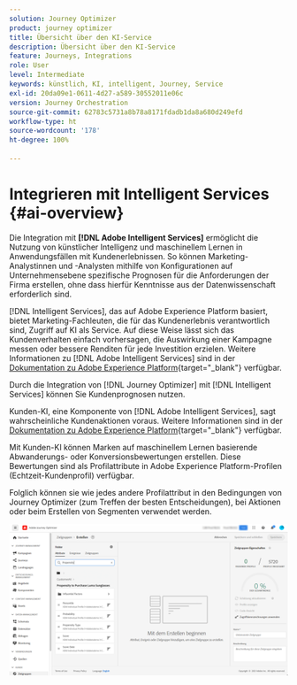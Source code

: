 ```yaml
---
solution: Journey Optimizer
product: journey optimizer
title: Übersicht über den KI-Service
description: Übersicht über den KI-Service
feature: Journeys, Integrations
role: User
level: Intermediate
keywords: künstlich, KI, intelligent, Journey, Service
exl-id: 20da09e1-0611-4d27-a589-30552011e06c
version: Journey Orchestration
source-git-commit: 62783c5731a8b78a8171fdadb1da8a680d249efd
workflow-type: ht
source-wordcount: '178'
ht-degree: 100%

---
```


# Integrieren mit Intelligent Services {#ai-overview}

Die Integration mit **[!DNL Adobe Intelligent Services]** ermöglicht die Nutzung von künstlicher Intelligenz und maschinellem Lernen in Anwendungsfällen mit Kundenerlebnissen. So können Marketing-Analystinnen und -Analysten mithilfe von Konfigurationen auf Unternehmensebene spezifische Prognosen für die Anforderungen der Firma erstellen, ohne dass hierfür Kenntnisse aus der Datenwissenschaft erforderlich sind.

[!DNL Intelligent Services], das auf Adobe Experience Platform basiert, bietet Marketing-Fachleuten, die für das Kundenerlebnis verantwortlich sind, Zugriff auf KI als Service. Auf diese Weise lässt sich das Kundenverhalten einfach vorhersagen, die Auswirkung einer Kampagne messen oder bessere Renditen für jede Investition erzielen. Weitere Informationen zu [!DNL Adobe Intelligent Services] sind in der [Dokumentation zu Adobe Experience Platform](https://experienceleague.adobe.com/docs/experience-platform/intelligent-services/home.html?lang=de){target="_blank"} verfügbar.

Durch die Integration von [!DNL Journey Optimizer] mit [!DNL Intelligent Services] können Sie Kundenprognosen nutzen.

Kunden-KI, eine Komponente von [!DNL Adobe Intelligent Services], sagt wahrscheinliche Kundenaktionen voraus. Weitere Informationen sind in der [Dokumentation zu Adobe Experience Platform](https://experienceleague.adobe.com/docs/experience-platform/intelligent-services/customer-ai/overview.html?lang=de){target="_blank"} verfügbar.

Mit Kunden-KI können Marken auf maschinellem Lernen basierende Abwanderungs- oder Konversionsbewertungen erstellen. Diese Bewertungen sind als Profilattribute in Adobe Experience Platform-Profilen (Echtzeit-Kundenprofil) verfügbar.

Folglich können sie wie jedes andere Profilattribut in den Bedingungen von Journey Optimizer (zum Treffen der besten Entscheidungen), bei Aktionen oder beim Erstellen von Segmenten verwendet werden.

![](assets/customer-ai.png)
